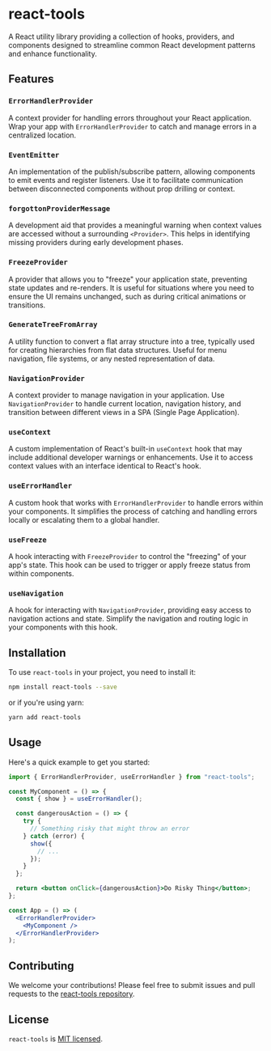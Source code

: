# react-tools

A React utility library providing a collection of hooks, providers, and components designed to streamline common React development patterns and enhance functionality.

## Features

### `ErrorHandlerProvider`

A context provider for handling errors throughout your React application. Wrap your app with `ErrorHandlerProvider` to catch and manage errors in a centralized location.

### `EventEmitter`

An implementation of the publish/subscribe pattern, allowing components to emit events and register listeners. Use it to facilitate communication between disconnected components without prop drilling or context.

### `forgottonProviderMessage`

A development aid that provides a meaningful warning when context values are accessed without a surrounding `<Provider>`. This helps in identifying missing providers during early development phases.

### `FreezeProvider`

A provider that allows you to "freeze" your application state, preventing state updates and re-renders. It is useful for situations where you need to ensure the UI remains unchanged, such as during critical animations or transitions.

### `GenerateTreeFromArray`

A utility function to convert a flat array structure into a tree, typically used for creating hierarchies from flat data structures. Useful for menu navigation, file systems, or any nested representation of data.

### `NavigationProvider`

A context provider to manage navigation in your application. Use `NavigationProvider` to handle current location, navigation history, and transition between different views in a SPA (Single Page Application).

### `useContext`

A custom implementation of React's built-in `useContext` hook that may include additional developer warnings or enhancements. Use it to access context values with an interface identical to React's hook.

### `useErrorHandler`

A custom hook that works with `ErrorHandlerProvider` to handle errors within your components. It simplifies the process of catching and handling errors locally or escalating them to a global handler.

### `useFreeze`

A hook interacting with `FreezeProvider` to control the "freezing" of your app's state. This hook can be used to trigger or apply freeze status from within components.

### `useNavigation`

A hook for interacting with `NavigationProvider`, providing easy access to navigation actions and state. Simplify the navigation and routing logic in your components with this hook.

## Installation

To use `react-tools` in your project, you need to install it:

```bash
npm install react-tools --save
```

or if you're using yarn:

```bash
yarn add react-tools
```

## Usage

Here's a quick example to get you started:

```jsx
import { ErrorHandlerProvider, useErrorHandler } from "react-tools";

const MyComponent = () => {
  const { show } = useErrorHandler();

  const dangerousAction = () => {
    try {
      // Something risky that might throw an error
    } catch (error) {
      show({
        // ...
      });
    }
  };

  return <button onClick={dangerousAction}>Do Risky Thing</button>;
};

const App = () => (
  <ErrorHandlerProvider>
    <MyComponent />
  </ErrorHandlerProvider>
);
```

## Contributing

We welcome your contributions! Please feel free to submit issues and pull requests to the [react-tools repository](#).

## License

`react-tools` is [MIT licensed](/LICENSE.txt).
